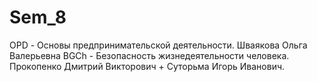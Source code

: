 # Sem_8

OPD - Основы предпринимательской деятельности. Шваякова Ольга Валерьевна
BGCh - Безопасность жизнедеятельности человека. Прокопенко Дмитрий Викторович + Суторьма Игорь Иванович.
